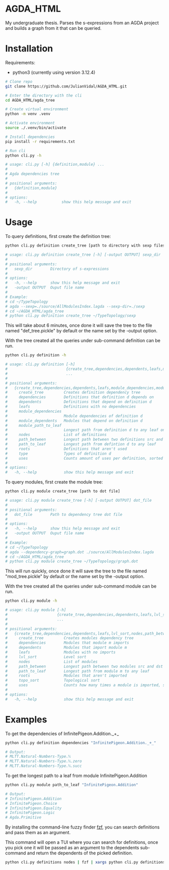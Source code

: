 # AGDA_HTML
My undergraduate thesis. Parses the s-expressions from an AGDA project and
builds a graph from it that can be queried.

# Installation

Requirements:
 - python3 (currently using version 3.12.4)

```bash
# Clone repo
git clone https://github.com/JulianVidal/AGDA_HTML.git

# Enter the directory with the cli
cd AGDA_HTML/agda_tree

# Create virtual environment
python -m venv .venv

# Activate environment
source ./.venv/bin/activate

# Install dependencies
pip install -r requirements.txt

# Run cli
python cli.py -h

# usage: cli.py [-h] {definition,module} ...
# 
# Agda dependencies tree
# 
# positional arguments:
#   {definition,module}
# 
# options:
#   -h, --help           show this help message and exit
```

# Usage

To query definitions, first create the definition tree:
```bash
python cli.py definition create_tree [path to directory with sexp files]

# usage: cli.py definition create_tree [-h] [-output OUTPUT] sexp_dir
# 
# positional arguments:
#   sexp_dir        Directory of s-expressions
# 
# options:
#   -h, --help      show this help message and exit
#   -output OUTPUT  Ouput file name
# 
# Example:
# cd ~/TypeTopology
# agda --sexp=./source/AllModulesIndex.lagda --sexp-dir=./sexp
# cd ~/AGDA_HTML/agda_tree
# python cli.py definition create_tree ~/TypeTopology/sexp
```

This will take about 6 minutes, once done it will save the tree to the file
named "def_tree.pickle" by default or the name set by the -output option.

With the tree created all the queries under sub-command definition can be run.

```bash
python cli.py definition -h

# usage: cli.py definition [-h]
#                          {create_tree,dependencies,dependents,leafs,module_dependencies,module_dependents,module_path_to_leaf,nodes,path_between,path_to_leaf,roots,type,uses}
#                          ...
# 
# positional arguments:
#   {create_tree,dependencies,dependents,leafs,module_dependencies,module_dependents,module_path_to_leaf,nodes,path_between,path_to_leaf,roots,type,uses}
#     create_tree         Creates definition dependency tree
#     dependencies        Definitions that definition d depends on
#     dependents          Definitions that depend on definition d
#     leafs               Definitions with no dependencies
#     module_dependencies
#                         Module dependencies of definition d
#     module_dependents   Modules that depend on definition d
#     module_path_to_leaf
#                         Longest path from definition d to any leaf only counting modules
#     nodes               List of definitions
#     path_between        Longest path between two definitions src and dst
#     path_to_leaf        Longest path from defintion d to any leaf
#     roots               Definitions that aren't used
#     type                Types of definition d
#     uses                Counts amount of uses per definition, sorted in descending order
# 
# options:
#   -h, --help            show this help message and exit
```

To query modules, first create the module tree:
```bash
python cli.py module create_tree [path to dot file]

# usage: cli.py module create_tree [-h] [-output OUTPUT] dot_file
# 
# positional arguments:
#   dot_file        Path to dependency tree dot file
# 
# options:
#   -h, --help      show this help message and exit
#   -output OUTPUT  Ouput file name
#
# Example:
# cd ~/TypeTopology
# agda --dependency-graph=graph.dot ./source/AllModulesIndex.lagda 
# cd ~/AGDA_HTML/agda_tree
# python cli.py module create_tree ~/TypeTopology/graph.dot
```

This will run quickly, once done it will save the tree to the file
named "mod_tree.pickle" by default or the name set by the -output option.

With the tree created all the queries under sub-command module can be run.

```bash
python cli.py module -h

# usage: cli.py module [-h]
#                      {create_tree,dependencies,dependents,leafs,lvl_sort,nodes,path_between,path_to_leaf,roots,topo_sort,uses}
#                      ...
# 
# positional arguments:
#   {create_tree,dependencies,dependents,leafs,lvl_sort,nodes,path_between,path_to_leaf,roots,topo_sort,uses}
#     create_tree         Creates modules dependency tree
#     dependencies        Modules that module m imports
#     dependents          Modules that import module m
#     leafs               Modules with no imports
#     lvl_sort            Level sort
#     nodes               List of modules
#     path_between        Longest path between two modules src and dst
#     path_to_leaf        Longest path from module m to any leaf
#     roots               Modules that aren't imported
#     topo_sort           Topological sort
#     uses                Counts how many times a module is imported, sorted in descending order
# 
# options:
#   -h, --help            show this help message and exit
```

# Examples

To get the dependencies of InfinitePigeon.Addition.\_+\_
```bash
python cli.py definition dependencies "InfinitePigeon.Addition._+_"

# Output:
# MLTT.Natural-Numbers-Type.ℕ
# MLTT.Natural-Numbers-Type.ℕ.zero
# MLTT.Natural-Numbers-Type.ℕ.succ
```

To get the longest path to a leaf from module InfinitePigeon.Addition
```bash
python cli.py module path_to_leaf "InfinitePigeon.Addition"

# Output:
# InfinitePigeon.Addition
# InfinitePigeon.Choice
# InfinitePigeon.Equality
# InfinitePigeon.Logic
# Agda.Primitive
```

By installing the command-line fuzzy finder [fzf](https://github.com/junegunn/fzf),
you can search definitions and pass them as an argument.

This command will open a TUI where you can search for definitions, once you
pick one it will be passed as an argument to the dependents sub-command and
return the dependents of the picked definition.
```bash
python cli.py definitions nodes | fzf | xargs python cli.py definitions dependents
```

